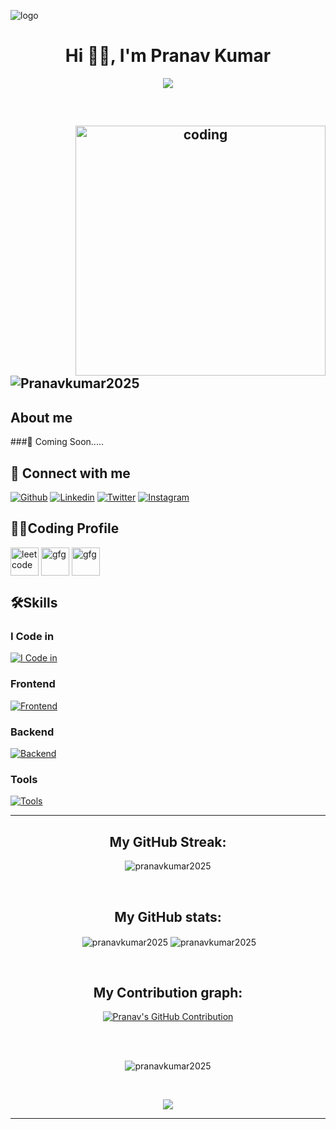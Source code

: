 ![logo](https://y6b8k9e7.stackpathcdn.com/wp-content/uploads/2021/05/future-artificial-intelligence-arm-robot.jpg)
<!-- # I'm [Pranav Kumar](https://github.com/Pranavkumar2025)👋--> 
<h1 align="center">Hi 🙋‍♂️, I'm Pranav Kumar</h1>  
 
<!--## [![Typing SVG](https://readme-typing-svg.demolab.com?font=Fira+Code&pause=1000&width=435&lines=I'm+Full+Stack+Web+Developer;)](https://git.io/typing-svg)-->  
<p align="center"> 
<a href="https://github.com/DenverCoder1/readme-typing-svg"><img src="https://readme-typing-svg.herokuapp.com/?lines=A%20Full- stack%20web%20developer,;%20Enthusiast%20In%20Machine%20Learning,;Always%20learning%20new%20things.&font=Fira%20Code&center=true&width=440&height=45&color=D93A7C&vCenter=true&size=24"></a>
</p> 
<br>

<h2 align="center">
<img align="right" alt = "coding" width="400" src = "https://user-images.githubusercontent.com/55389276/140866485-8fb1c876-9a8f-4d6a-98dc-08c4981eaf70.gif">
<!--<img src="https://komarev.com/ghpvc/?username=pranavkumar2025&label=Profile%20views&color=0e75b6&style=flat" align="center" /> -->
<p align="left"> <img src="https://komarev.com/ghpvc/?username=Pranavkumar2025&label=Profile%20views&color=0e75b6&style=flat" alt="Pranavkumar2025" /> </p>
</h2>


## About me
###🎯 Coming Soon.....
<br>


## 🚀 Connect with me
[![Github](https://skillicons.dev/icons?i=github)](https://github.com/Pranavkumar2025)
[![Linkedin](https://skillicons.dev/icons?i=linkedin)](https://www.linkedin.com/in/pranav-kumar-27723a295/)
[![Twitter](https://skillicons.dev/icons?i=twitter)](https://twitter.com/Pranav_kumar019)
[![Instagram](https://skillicons.dev/icons?i=instagram)](https://www.instagram.com/pranav_kumar519/)

## 👨‍💻Coding Profile

<a href="https://leetcode.com/Pranav_Kumar2025/" target="blank"><img align="center" src="https://firebasestorage.googleapis.com/v0/b/storage-2a9f1.appspot.com/o/github-readme-img%2F6.svg?alt=media&token=2e74ad55-57f2-40aa-adff-c46ea7a8b4c5" alt="leetcode" height="45" width="45" /></a>
<a href="https://www.codingninjas.com/studio/profile/8fcc2657-f722-4faa-87bd-82d2f23b7613" target="blank"><img align="center" src="https://coursereport-s3-production.global.ssl.fastly.net/uploads/school/logo/1323/original/Coding_Ninjas_logo.jpeg" alt="gfg" height="45" width="45" /></a>
<a href="https://auth.geeksforgeeks.org/user/pranavkumar2025" target="blank"><img align="center" src="https://firebasestorage.googleapis.com/v0/b/storage-2a9f1.appspot.com/o/github-readme-img%2F5.svg?alt=media&token=dcf0a6d1-d72b-4716-b119-5db5e169480c" alt="gfg" height="45" width="45" /></a>


## 🛠️Skills
### I Code in

[![I Code in](https://skillicons.dev/icons?i=c,cpp,python,js,java,r)](https://github.com/Pranavkumar2025)

<!-- ### Web Development
[![Frontend](https://skillicons.dev/icons?i=html,css,js,nodejs,express,mongo)]() -->

### Frontend
[![Frontend](https://skillicons.dev/icons?i=html,css,bootstrap,js,react,figma,tailwind)](https://github.com/Pranavkumar2025)

### Backend
[![Backend](https://skillicons.dev/icons?i=nodejs,express,mongo,mysql)](https://github.com/Pranavkumar2025)

### Tools
[![Tools](https://skillicons.dev/icons?i=git,github,linux,vscode)](https://github.com/Pranavkumar2025)

<hr>


<h2 align="center"> My GitHub Streak:</h2>
<p align="center"><img align="center" src="https://github-readme-streak-stats.herokuapp.com/?user=pranavkumar2025&theme=radical" alt="pranavkumar2025" /></p><br/>
<!-- //algolia  -->
<h2 align="center"> My GitHub stats:</h2>
<p align="center" >&nbsp;<img align="center" src="https://github-readme-stats.vercel.app/api?username=pranavkumar2025&show_icons=true&locale=en&theme=radical" alt="pranavkumar2025" />
<img align="center" margin="0.5rem" src="https://github-readme-stats.vercel.app/api/top-langs?username=pranavkumar2025&langs_count=12&show_icons=true&locale=en&layout=compact&theme=radical" alt="pranavkumar2025" /></p>

<br/>
<h2 align="center"> My Contribution graph:</h2>
<p align="center">
  <a href="https://github.com/Pranavkumar2025">
    <img src="https://github-profile-summary-cards.vercel.app/api/cards/profile-details?username=pranavkumar2025&theme=radical" alt="Pranav's GitHub Contribution"/>
  </a>
</p>

<br/> <br/>
<p align="center"> <a><img src="https://github-profile-trophy.vercel.app/?username=pranavkumar2025&column=6&margin-w=10&margin-h=10&theme=radical" alt="pranavkumar2025" /></a> </p>
<br/>

<p align="center">
  <a href="https://github.com/DenverCoder1/readme-typing-svg"><img src="https://readme-typing-svg.herokuapp.com/?lines=See%20you%20next%20time🤗.&font=Fira%20Code&center=true&width=440&height=45&color=D93A7C&vCenter=true&size=24"></a>
</p>
<hr/>














<!--## 📊Github Stats-->

<!--<p><img align="left" src="https://github-readme-stats.vercel.app/api/top-langs?username=pranavkumar2025&langs_count=10&show_icons=true&locale=en&theme=radical" alt="pranavkumar2025" /></p>

<p>&nbsp;<img align="center" src="https://github-readme-stats.vercel.app/api?username=pranavkumar2025&show_icons=true&locale=en&theme=radical" alt="pranavkumar2025" /></p>
 
<p>&nbsp;<img align="center" src="https://github-readme-streak-stats.herokuapp.com/?user=pranavkumar2025&theme=radical" alt="pranavkumar2025" /></p>-->


<!-- <p><img align="left" src="https://github-readme-stats.vercel.app/api/top-langs?username=pranavkumar2025&langs_count=10&show_icons=true&locale=en&theme=radical&hide_border=false&include_all_commits=true&count_private=true&layout=compact" alt="pranavkumar2025" /></p>

<p>&nbsp;<img align="center" src="https://github-readme-stats.vercel.app/api?username=pranavkumar2025&show_icons=true&locale=en&theme=radical" alt="pranavkumar2025" /></p>
 
<p>&nbsp;<img align="center" src="https://github-readme-streak-stats.herokuapp.com/?user=pranavkumar2025&theme=radical" alt="pranavkumar2025" /></p> -->


